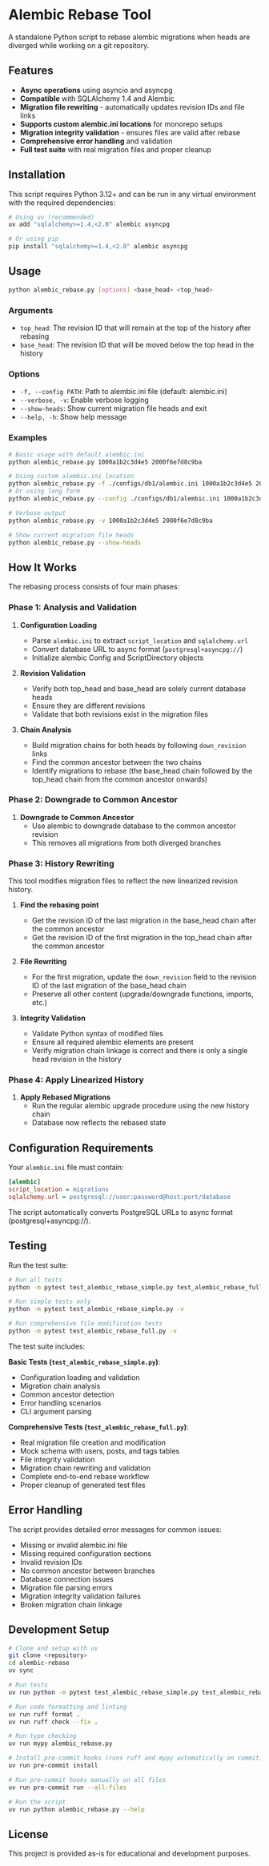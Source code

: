 # Alembic Rebase Tool

A standalone Python script to rebase alembic migrations when heads are diverged while working on a git repository.

## Features

- **Async operations** using asyncio and asyncpg
- **Compatible** with SQLAlchemy 1.4 and Alembic
- **Migration file rewriting** - automatically updates revision IDs and file links
- **Supports custom alembic.ini locations** for monorepo setups
- **Migration integrity validation** - ensures files are valid after rebase
- **Comprehensive error handling** and validation
- **Full test suite** with real migration files and proper cleanup

## Installation

This script requires Python 3.12+ and can be run in any virtual environment with the required dependencies:

```bash
# Using uv (recommended)
uv add "sqlalchemy>=1.4,<2.0" alembic asyncpg

# Or using pip
pip install "sqlalchemy>=1.4,<2.0" alembic asyncpg
```

## Usage

```bash
python alembic_rebase.py [options] <base_head> <top_head>
```

### Arguments

- `top_head`: The revision ID that will remain at the top of the history after rebasing
- `base_head`: The revision ID that will be moved below the top head in the history

### Options

- `-f, --config PATH`: Path to alembic.ini file (default: alembic.ini)
- `--verbose, -v`: Enable verbose logging
- `--show-heads`: Show current migration file heads and exit
- `--help, -h`: Show help message

### Examples

```bash
# Basic usage with default alembic.ini
python alembic_rebase.py 1000a1b2c3d4e5 2000f6e7d8c9ba

# Using custom alembic.ini location
python alembic_rebase.py -f ./configs/db1/alembic.ini 1000a1b2c3d4e5 2000f6e7d8c9ba
# Or using long form
python alembic_rebase.py --config ./configs/db1/alembic.ini 1000a1b2c3d4e5 2000f6e7d8c9ba

# Verbose output
python alembic_rebase.py -v 1000a1b2c3d4e5 2000f6e7d8c9ba

# Show current migration file heads
python alembic_rebase.py --show-heads
```

## How It Works

The rebasing process consists of four main phases:

### Phase 1: Analysis and Validation

1. **Configuration Loading**
   - Parse `alembic.ini` to extract `script_location` and `sqlalchemy.url`
   - Convert database URL to async format (`postgresql+asyncpg://`)
   - Initialize alembic Config and ScriptDirectory objects

2. **Revision Validation**
   - Verify both top_head and base_head are solely current database heads
   - Ensure they are different revisions
   - Validate that both revisions exist in the migration files

3. **Chain Analysis**
   - Build migration chains for both heads by following `down_revision` links
   - Find the common ancestor between the two chains
   - Identify migrations to rebase (the base_head chain followed by the top_head chain from the common ancestor onwards)

### Phase 2: Downgrade to Common Ancestor

1. **Downgrade to Common Ancestor**
   - Use alembic to downgrade database to the common ancestor revision
   - This removes all migrations from both diverged branches

### Phase 3: History Rewriting

This tool modifies migration files to reflect the new linearized revision history.

1. **Find the rebasing point**
   - Get the revision ID of the last migration in the base_head chain after the common ancestor
   - Get the revision ID of the first migration in the top_head chain after the common ancestor

2. **File Rewriting**
   - For the first migration, update the `down_revision` field to the revision ID of the last migration of the base_head chain
   - Preserve all other content (upgrade/downgrade functions, imports, etc.)

3. **Integrity Validation**
   - Validate Python syntax of modified files
   - Ensure all required alembic elements are present
   - Verify migration chain linkage is correct and there is only a single head revision in the history

### Phase 4: Apply Linearized History

1. **Apply Rebased Migrations**
   - Run the regular alembic upgrade procedure using the new history chain
   - Database now reflects the rebased state

## Configuration Requirements

Your `alembic.ini` file must contain:

```ini
[alembic]
script_location = migrations
sqlalchemy.url = postgresql://user:password@host:port/database
```

The script automatically converts PostgreSQL URLs to async format (postgresql+asyncpg://).

## Testing

Run the test suite:

```bash
# Run all tests
python -m pytest test_alembic_rebase_simple.py test_alembic_rebase_full.py -v

# Run simple tests only
python -m pytest test_alembic_rebase_simple.py -v

# Run comprehensive file modification tests
python -m pytest test_alembic_rebase_full.py -v
```

The test suite includes:

**Basic Tests (`test_alembic_rebase_simple.py`)**:
- Configuration loading and validation
- Migration chain analysis
- Common ancestor detection
- Error handling scenarios
- CLI argument parsing

**Comprehensive Tests (`test_alembic_rebase_full.py`)**:
- Real migration file creation and modification
- Mock schema with users, posts, and tags tables
- File integrity validation
- Migration chain rewriting and validation
- Complete end-to-end rebase workflow
- Proper cleanup of generated test files

## Error Handling

The script provides detailed error messages for common issues:

- Missing or invalid alembic.ini file
- Missing required configuration sections
- Invalid revision IDs
- No common ancestor between branches
- Database connection issues
- Migration file parsing errors
- Migration integrity validation failures
- Broken migration chain linkage

## Development Setup

```bash
# Clone and setup with uv
git clone <repository>
cd alembic-rebase
uv sync

# Run tests
uv run python -m pytest test_alembic_rebase_simple.py test_alembic_rebase_full.py -v

# Run code formatting and linting
uv run ruff format .
uv run ruff check --fix .

# Run type checking
uv run mypy alembic_rebase.py

# Install pre-commit hooks (runs ruff and mypy automatically on commit)
uv run pre-commit install

# Run pre-commit hooks manually on all files
uv run pre-commit run --all-files

# Run the script
uv run python alembic_rebase.py --help
```

## License

This project is provided as-is for educational and development purposes.
